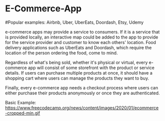 # E-Commerce-App

#Popular examples: Airbnb, Uber, UberEats, Doordash, Etsy, Udemy

e-commerce apps may provide a service to consumers. If it is a service that is provided locally, an interactive map could be added to the app to provide for the service provider and customer to know each others' location. Food delivery applications such as UberEats and Doordash, which require the location of the person ordering the food, come to mind.

Regardless of what's being sold, whether it's physical or virtual, every e-commerce app will consist of some storefront with the product or service details. If users can purchase multiple products at once, it should have a shopping cart where users can manage the products they want to buy.

Finally, every e-commerce app needs a checkout process where users can either purchase their products anonymously or once they are authenticated.


Basic Example: https://www.freecodecamp.org/news/content/images/2020/01/ecommerce-cropped-min.gif
